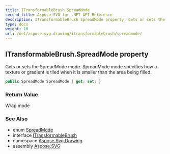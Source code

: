 ```yaml
---
title: ITransformableBrush.SpreadMode
second_title: Aspose.SVG for .NET API Reference
description: ITransformableBrush SpreadMode property. Gets or sets the SpreadMode mode. SpreadMode mode specifies how a texture or gradient is tiled when it is smaller than the area being filled
type: docs
weight: 10
url: /net/aspose.svg.drawing/itransformablebrush/spreadmode/
---
```

## ITransformableBrush.SpreadMode property

Gets or sets the SpreadMode mode. SpreadMode mode specifies how a texture or gradient is tiled when it is smaller than the area being filled.

```csharp
public SpreadMode SpreadMode { get; set; }
```

### Return Value

Wrap mode

### See Also

* enum [SpreadMode](../../spreadmode/)
* interface [ITransformableBrush](../)
* namespace [Aspose.Svg.Drawing](../../../aspose.svg.drawing/)
* assembly [Aspose.SVG](../../../)
